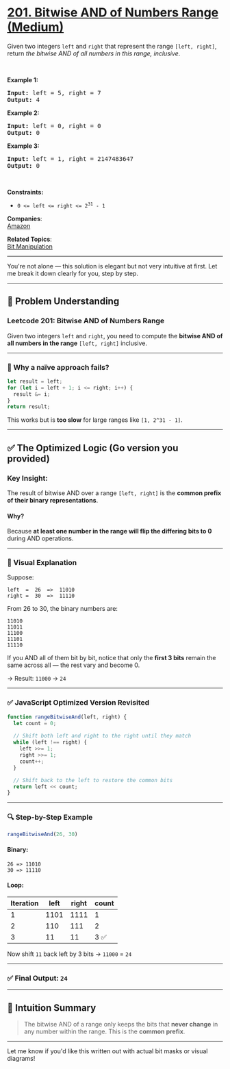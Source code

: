 # [201. Bitwise AND of Numbers Range (Medium)](https://leetcode.com/problems/bitwise-and-of-numbers-range/)

<p>Given two integers <code>left</code> and <code>right</code> that represent the range <code>[left, right]</code>, return <em>the bitwise AND of all numbers in this range, inclusive</em>.</p>

<p>&nbsp;</p>
<p><strong>Example 1:</strong></p>

<pre><strong>Input:</strong> left = 5, right = 7
<strong>Output:</strong> 4
</pre>

<p><strong>Example 2:</strong></p>

<pre><strong>Input:</strong> left = 0, right = 0
<strong>Output:</strong> 0
</pre>

<p><strong>Example 3:</strong></p>

<pre><strong>Input:</strong> left = 1, right = 2147483647
<strong>Output:</strong> 0
</pre>

<p>&nbsp;</p>
<p><strong>Constraints:</strong></p>

<ul>
	<li><code>0 &lt;= left &lt;= right &lt;= 2<sup>31</sup> - 1</code></li>
</ul>

**Companies**:  
[Amazon](https://leetcode.com/company/amazon)

**Related Topics**:  
[Bit Manipulation](https://leetcode.com/tag/bit-manipulation/)

---

You're not alone — this solution is elegant but not very intuitive at first. Let me break it down clearly for you, step by step.

---

## 🧠 Problem Understanding

### Leetcode 201: **Bitwise AND of Numbers Range**

Given two integers `left` and `right`, you need to compute the **bitwise AND of all numbers in the range** `[left, right]` inclusive.

---

### 🤯 Why a naïve approach fails?

```js
let result = left;
for (let i = left + 1; i <= right; i++) {
  result &= i;
}
return result;
```

This works but is **too slow** for large ranges like `[1, 2^31 - 1]`.

---

## ✅ The Optimized Logic (Go version you provided)

### Key Insight:

The result of bitwise AND over a range `[left, right]` is the **common prefix of their binary representations**.

#### Why?

Because **at least one number in the range will flip the differing bits to 0** during AND operations.

---

### 🔧 Visual Explanation

Suppose:

```
left  =  26  =>  11010
right =  30  =>  11110
```

From 26 to 30, the binary numbers are:

```
11010
11011
11100
11101
11110
```

If you AND all of them bit by bit, notice that only the **first 3 bits** remain the same across all — the rest vary and become 0.

→ Result: `11000` → `24`

---

### ✅ JavaScript Optimized Version Revisited

```js
function rangeBitwiseAnd(left, right) {
  let count = 0;
  
  // Shift both left and right to the right until they match
  while (left !== right) {
    left >>= 1;
    right >>= 1;
    count++;
  }

  // Shift back to the left to restore the common bits
  return left << count;
}
```

---

### 🔍 Step-by-Step Example

```js
rangeBitwiseAnd(26, 30)
```

#### Binary:

```
26 => 11010
30 => 11110
```

#### Loop:

| Iteration | left | right | count |
| --------- | ---- | ----- | ----- |
| 1         | 1101 | 1111  | 1     |
| 2         | 110  | 111   | 2     |
| 3         | 11   | 11    | 3 ✅   |

Now shift `11` back left by 3 bits → `11000` = `24`

---

### ✅ Final Output: `24`

---

## 🧠 Intuition Summary

> The bitwise AND of a range only keeps the bits that **never change** in any number within the range. This is the **common prefix**.

---

Let me know if you'd like this written out with actual bit masks or visual diagrams!
